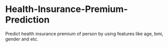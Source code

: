 # Health-Insurance-Premium-Prediction
Predict health insurance premium of person by using features like age, bmi, gender and etc.
